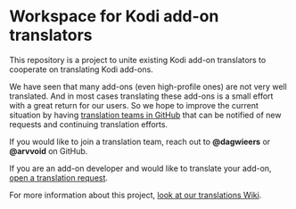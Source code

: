 # Workspace for Kodi add-on translators

This repository is a project to unite existing Kodi add-on translators to cooperate on translating Kodi add-ons.

We have seen that many add-ons (even high-profile ones) are not very well translated. And in most cases translating these add-ons is a small effort with a great return for our users. So we hope to improve the current situation by having [translation teams in GitHub](https://github.com/orgs/add-ons/teams/translators) that can be notified of new requests and continuing translation efforts.

If you would like to join a translation team, reach out to **@dagwieers** or **@arvvoid** on GitHub.

If you are an add-on developer and would like to translate your add-on, [open a translation request](https://github.com/add-ons/translations/issues/new?template=translation_request.md&title=Translate+[ADD-ON]).

For more information about this project, [look at our translations Wiki](https://github.com/add-ons/translations/wiki).
